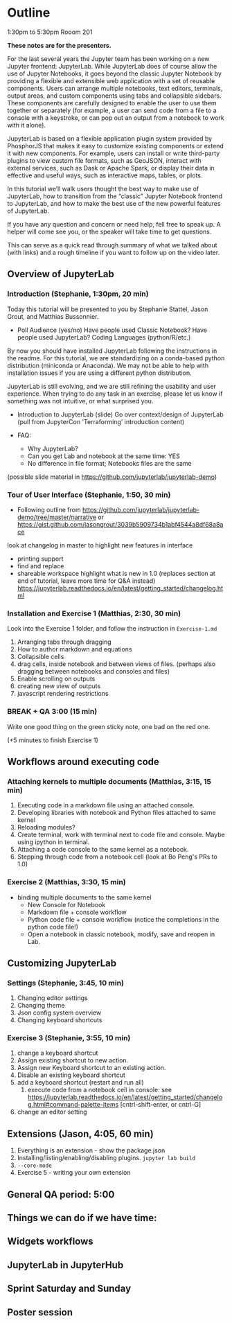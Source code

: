 # Outline

1:30pm to 5:30pm Rooom 201

**These notes are for the presenters.**

For the last several years the Jupyter team has been working on a new Jupyter
frontend: JupyterLab. While JupyterLab does of course allow the use of Jupyter
Notebooks, it goes beyond the classic Jupyter Notebook by providing a flexible
and extensible web application with a set of reusable components. Users can
arrange multiple notebooks, text editors, terminals, output areas, and custom
components using tabs and collapsible sidebars. These components are carefully
designed to enable the user to use them together or separately (for example, a
user can send code from a file to a console with a keystroke, or can pop out an
output from a notebook to work with it alone).

JupyterLab is based on a flexible application plugin system provided by
PhosphorJS that makes it easy to customize existing components or extend it
with new components. For example, users can install or write third-party
plugins to view custom file formats, such as GeoJSON, interact with external
services, such as Dask or Apache Spark, or display their data in effective and
useful ways, such as interactive maps, tables, or plots.

In this tutorial we’ll walk users thought the best way to make use of
JupyterLab, how to transition from the “classic” Jupyter Notebook frontend to
JupyterLab, and how to make the best use of the new powerful features of
JupyterLab.

If you have any question and concern or need help, fell free to speak up. A
helper will come see you, or the speaker will take time to get questions.

This can serve as a quick read through summary of what we talked about (with
links) and a rough timeline if you want to follow up on the video later.

## Overview of JupyterLab

### Introduction (Stephanie, 1:30pm, 20 min)

Today this tutorial will be presented to you by Stephanie Stattel, Jason Grout, and Matthias
Bussonnier.

- Poll Audience (yes/no)
Have people used Classic Notebook?
Have people used JupyterLab?
Coding Languages (python/R/etc.)

By now you should have installed JupyterLab following the instructions in the
readme. For this tutorial, we are standardizing on a conda-based python
distribution (miniconda or Anaconda). We may not be able to help with
installation issues if you are using a different python distribution.

JupyterLab is still evolving, and we are still refining the usability and user
experience. When trying to do any task in an exercise, please let us know if
something was not intuitive, or what surprised you.

- Introduction to JupyterLab (slide)
Go over context/design of JupyterLab (pull from JupyterCon 'Terraforming' introduction content)

- FAQ:
  - Why JupyterLab?
  - Can you get Lab and notebook at the same time: YES
  - No difference in file format; Notebooks files are the same

(possible slide material in https://github.com/jupyterlab/jupyterlab-demo)

### Tour of User Interface (Stephanie, 1:50, 30 min)
- Following outline from https://github.com/jupyterlab/jupyterlab-demo/tree/master/narrative or https://gist.github.com/jasongrout/3039b5909734b1abf4544a8df68a8ace

look at changelog in master to highlight new features in interface
- printing support
- find and replace
- shareable workspace
highlight what is new in 1.0 (replaces section at end of tutorial, leave more time for Q&A instead)
https://jupyterlab.readthedocs.io/en/latest/getting_started/changelog.html

### Installation and Exercise 1 (Matthias, 2:30, 30 min)

Look into the Exercise 1 folder, and follow the instruction in `Exercise-1.md`
  1. Arranging tabs through dragging
  2. How to author markdown and equations
  3. Collapsible cells
  4. drag cells, inside notebook and between views of files. (perhaps also dragging between notebooks and consoles and files)
  5. Enable scrolling on outputs
  6. creating new view of outputs
  7. javascript rendering restrictions

### BREAK + QA 3:00 (15 min)

Write one good thing on the green sticky note, one bad on the red one.

(+5 minutes to finish Exercise 1)

## Workflows around executing code

### Attaching kernels to multiple documents (Matthias, 3:15, 15 min)

1. Executing code in a markdown file using an attached console.
2. Developing libraries with notebook and Python files attached to same kernel
3. Reloading modules?
4. Create terminal, work with terminal next to code file and console. Maybe using ipython in terminal.
5. Attaching a code console to the same kernel as a notebook.
6. Stepping through code from a notebook cell (look at Bo Peng's PRs to 1.0)


### Exercise 2 (Matthias, 3:30, 15 min)

- binding multiple documents to the same kernel
  - New Console for Notebook
  - Markdown file + console workflow
  - Python code file + console workflow (notice the completions in the python code file!)
  - Open a notebook in classic notebook, modify, save and reopen in Lab.

## Customizing JupyterLab

### Settings (Stephanie, 3:45, 10 min)

  1. Changing editor settings
  2. Changing theme
  3. Json config system overview
  4. Changing keyboard shortcuts

### Exercise 3 (Stephanie, 3:55, 10 min)
1. change a keyboard shortcut
  1. Assign existing shortcut to new action.
  2. Assign new Keyboard shortcut to an existing action.
  3. Disable an existing keyboard shortcut
2. add a keyboard shortcut (restart and run all)
   1. execute code from a notebook cell in console: see https://jupyterlab.readthedocs.io/en/latest/getting_started/changelog.html#command-palette-items [cntrl-shift-enter, or cntrl-G]
3. change an editor setting

## Extensions (Jason, 4:05, 60 min)

1. Everything is an extension - show the package.json
2. Installing/listing/enabling/disabling plugins. `jupyter lab build`
3. `--core-mode`
4. Exercise 5 - writing your own extension



## General QA period: 5:00




## Things we can do if we have time:
## Widgets workflows
## JupyterLab in JupyterHub
## Sprint Saturday and Sunday
## Poster session
